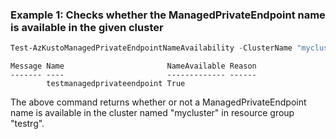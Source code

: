 ### Example 1: Checks whether the ManagedPrivateEndpoint name is available in the given cluster
```powershell
Test-AzKustoManagedPrivateEndpointNameAvailability -ClusterName "mycluster" -ResourceGroupName "testrg" -Name "testmanagedprivateendpoint"
```

```output
Message Name                       NameAvailable Reason
------- ----                       ------------- ------
        testmanagedprivateendpoint True
```

The above command returns whether or not a ManagedPrivateEndpoint name is available in the cluster named "mycluster" in resource group "testrg".